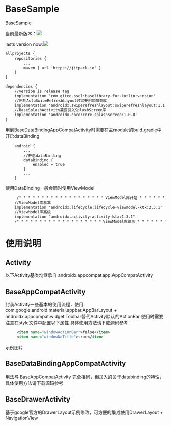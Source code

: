 # BaseSample
BaseSample

当前最新版本：[![](https://jitpack.io/v/com.gitee.sscl/baselibrary-for-kotlin.svg)](https://jitpack.io/#com.gitee.sscl/baselibrary-for-kotlin)

lasts version now:[![](https://jitpack.io/v/com.gitee.sscl/baselibrary-for-kotlin.svg)](https://jitpack.io/#com.gitee.sscl/baselibrary-for-kotlin)

```xml
allprojects {
	repositories {
		...
        maven { url 'https://jitpack.io' }
	}
}
```

```xml
dependencies {
    //version is release tag
    implementation 'com.gitee.sscl:baselibrary-for-kotlin:version'
    //用到AutoSwipeRefreshLayout时需要附加依赖库
    implementation 'androidx.swiperefreshlayout:swiperefreshlayout:1.1.0'
    //BaseSplashActivity需要引入SplashScreen库
    implementation 'androidx.core:core-splashscreen:1.0.0'
}
```

用到BaseDataBindingAppCompatActivity时需要在主module的buid.gradle中开启dataBinding

```build
    android {
        ...
        //开启dataBinding
        dataBinding {
            enabled = true
        }
        ...
    }
```

使用DataBinding一般会同时使用ViewModel

```xml
     /* * * * * * * * * * * * * * * * * * * ViewModel库开始 * * * * * * * * * * * * * * * * * * */
    //ViewModel库基本
    implementation 'androidx.lifecycle:lifecycle-viewmodel-ktx:2.3.1'
    //ViewModel库高级
    implementation "androidx.activity:activity-ktx:1.3.1"
    /* * * * * * * * * * * * * * * * * * * ViewModel库结束 * * * * * * * * * * * * * * * * * * */
```

# 使用说明

## Activity

以下Activity基类均继承自 androidx.appcompat.app.AppCompatActivity

## BaseAppCompatActivity

封装Activity一些基本的使用流程，使用com.google.android.material.appbar.AppBarLayout + androidx.appcompat.widget.Toolbar替代Activity默认的ActionBar
使用时需要注意在style文件中配置以下属性
具体使用方法请下载源码参考

```xml
     <item name="windowActionBar">false</item>
     <item name="windowNoTitle">true</item>
```

示例图片



## BaseDataBindingAppCompatActivity

用法与 BaseAppCompatActivity 完全相同，但加入的关于databinding的特性，具体使用方法请下载源码参考

## BaseDrawerActivity

基于google官方的DrawerLayout示例修改，可方便的集成使用DrawerLayout + NavigationView

